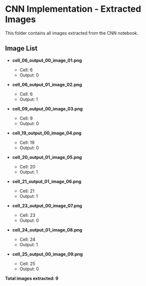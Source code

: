 # CNN Implementation - Extracted Images

This folder contains all images extracted from the CNN notebook.

## Image List

- **cell_06_output_00_image_01.png**
  - Cell: 6
  - Output: 0

- **cell_06_output_01_image_02.png**
  - Cell: 6
  - Output: 1

- **cell_09_output_00_image_03.png**
  - Cell: 9
  - Output: 0

- **cell_19_output_00_image_04.png**
  - Cell: 19
  - Output: 0

- **cell_20_output_01_image_05.png**
  - Cell: 20
  - Output: 1

- **cell_21_output_01_image_06.png**
  - Cell: 21
  - Output: 1

- **cell_23_output_00_image_07.png**
  - Cell: 23
  - Output: 0

- **cell_24_output_01_image_08.png**
  - Cell: 24
  - Output: 1

- **cell_25_output_00_image_09.png**
  - Cell: 25
  - Output: 0


**Total images extracted: 9**
